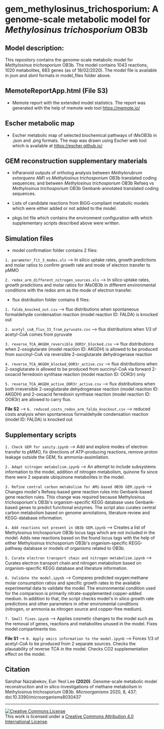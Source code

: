#  gem_methylosinus_trichosporium: A genome-scale metabolic model for *Methylosinus trichosporium* OB3b

## Model description: 

This repository contains the genome-scale metabolic model for *Methylosinus trichosporium* OB3b. The model contains 1043 reactions, 1020 metabolites, 683 genes (as of 18/02/2020). The model file is available in json and sbml formats in model_files folder above.

## MemoteReportApp.html (File S3)

- Memote report with the extended model statistics. The report was generated with the help of memote web tool https://memote.io/

## Escher metabolic map

- Escher metabolic map of selected biochemical pathways of iMsOB3b in .json and .png formats. The map was drawn using Escher web tool which is available at https://escher.github.io/

## GEM reconstruction supplementary materials

- InParanoid outputs of ortholog analysis between *Methylorubrum extorquens* AM1 vs *Methylosinus trichosporium* OB3b translated coding sequences; and between *Methylosinus trichosporium* OB3b Refseq vs *Methylosinus trichosporium* OB3b Genbank-annotated translated coding sequences.

- Lists of candidate reactions from BiGG-compliant metabolic models which were either added or not added to the model.

- pkgs.txt file which contains the environment configuration with which supplementary scripts described above were written.

## Simulation files

- model confirmation folder contains 2 files:

`1. parameter_fit_3_modes.xls` --> In silico uptake rates, growth predictions and molar ratios to confirm growth rate and mode of electron transfer to pMMO

`2. redox_arm_different_nitrogen_sources.xls` --> In silico uptake rates, growth predictions and molar ratios for iMsOB3b in different environmental conditions with the redox arm as the mode of electron transfer.

- flux distribution folder contains 6 files:

`1. falda_knocked_out.csv` --> flux distributions when spontaneous formaldehyde condensation reaction (model reaction ID: FALDA) is knocked out

`2. acetyl_coA_flux_33_from_pyruvate.csv` --> flux distributions when 1/3 of acetyl-CoA comes from pyruvate 

`3. reverse_TCA_AKGDH_reversible_OOR3r_blocked.csv` --> flux distributions when 2-oxoglutarate (model reaction ID: AKGDH) is allowed to be produced from succinyl-CoA via reversible 2-oxoglutarate dehydrogenase reaction

`4. reverse_TCA_AKGDH_blocked_OOR3r_active.csv` --> flux distributions when 2-oxoglutarate is allowed to be produced from succinyl-CoA via forward 2-oxoacid ferredoxin synthase reaction (model reaction ID: OOR3r) only

`5. reverse_TCA_AKGDH_active_OOR3r_active.csv` --> flux distributions when both irreversible 2-oxoglutarate dehydrogenase reaction (model reaction ID: AKGDH) and 2-oxoacid ferredoxin synthase reaction (model reaction ID: OOR3r) are allowed to carry flux. 

**File S2** --> `6. reduced_costs_redox_arm_falda_knockout.csv` --> reduced costs analysis when spontaneous formaldehyde condensation reaction (model ID: FALDA) is knocked out

## Supplementary scripts

`1. Check GEM for sanity.ipynb` --> Add and explore modes of electron transfer to pMMO, fix directions of ATP-producing reactions, remove proton leakage outside the GEM, fix ammonia-assimilation.

`2. Adapt nitrogen metabolism.ipynb` --> An attempt to include subsystems information to the model, addition of nitrogen metabolism, quinone fix since there were 2 separate ubiquinone metabolites in the model.

`3. Refine central carbon metabolism for AM1-based OB3b GEM.ipynb` --> Changes model's Refseq-based gene reaction rules into Genbank-based gene reaction rules. This change was required because Methylosinus trichosporium's OB3b's organism-specific KEGG database uses Genbank-based genes to predict functional enzymes. The script also curates central carbon metabolism based on genome annotations, literature review and KEGG-database information.

`4. Add reactions not present in OB3b GEM.ipynb` --> Creates a list of Methylosinus trichosporium OB3b locus tags which are not included in the model. Adds new reactions based on the found locus tags with the help of either Methylosinus trichosporium OB3b's organism-specific KEGG-pathway database or models of organisms related to OB3b. 

`5. Curate electron transport chain and nitrogen metabolism.ipynb` --> Curates electron transport chain and nitrogen metabolism based on organism-specific KEGG database and literature information. 

`6. Validate the model.ipynb` --> Compares predicted oxygen:methane molar consumption ratios and specific growth rates to the available experimental data to validate the model. The environmental condition used for the comparison is primarily nitrate-supplemented copper-added medium. In addition to that, the script checks model's in silico growth rate predictions and other parameters in other enviromental conditions (nitrogen, or ammonia as nitrogen source and copper-free medium).

`7. Small fixes.ipynb` --> Applies cosmetic changes to the model such as the removal of genes, reactions and metabolites unused in the model. Fixes model compartments too. 

**File S1** --> `8. Apply omics information to the model.ipynb` --> Forces 1/3 of acetyl-CoA to be produced from 2 separate sources. Checks the plausability of reverse TCA in the model. Checks CO2 supplementation effect on the model.

## Citation

Sanzhar Naizabekov, Eun Yeol Lee **(2020)**. Genome-scale metabolic model reconstruction and in silico investigations of methane metabolism in Methylosinus trichosporium OB3b. *Microorganisms* 2020, 8, 437; doi:10.3390/microorganisms8030437 

---

<a rel="license" href="http://creativecommons.org/licenses/by/4.0/"><img alt="Creative Commons License" style="border-width:0" src="https://i.creativecommons.org/l/by/4.0/88x31.png" /></a><br />This work is licensed under a <a rel="license" href="http://creativecommons.org/licenses/by/4.0/">Creative Commons Attribution 4.0 International License</a>.
